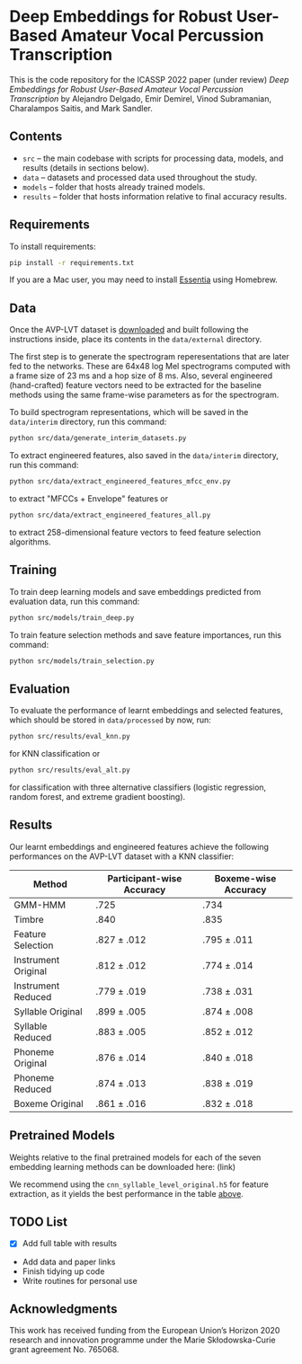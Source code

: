 Deep Embeddings for Robust User-Based Amateur Vocal Percussion Transcription
============================================================================

This is the code repository for the ICASSP 2022 paper (under review) 
*Deep Embeddings for Robust User-Based Amateur Vocal Percussion Transcription*
by Alejandro Delgado, Emir Demirel, Vinod Subramanian, Charalampos Saitis, and Mark Sandler.

Contents
--------

- `src` – the main codebase with scripts for processing data, models, and results (details in sections below).
- `data` – datasets and processed data used throughout the study.
- `models` – folder that hosts already trained models.
- `results` – folder that hosts information relative to final accuracy results.

Requirements
------------

To install requirements:

```sh
pip install -r requirements.txt
```

If you are a Mac user, you may need to install [Essentia](https://essentia.upf.edu/installing.html) using Homebrew.

Data
----

Once the AVP-LVT dataset is [downloaded](https://zenodo.org/record/5578744#.YW7Wl9nML0o) and built following the instructions inside, place its contents in the `data/external` directory.

The first step is to generate the spectrogram reperesentations that are later fed to the networks. These are 64x48 log Mel spectrograms computed with a frame size of 23 ms and a hop size of 8 ms. Also, several engineered (hand-crafted) feature vectors need to be extracted for the baseline methods using the same frame-wise parameters as for the spectrogram.

To build spectrogram representations, which will be saved in the `data/interim` directory, run this command:

```sh
python src/data/generate_interim_datasets.py
```

To extract engineered features, also saved in the `data/interim` directory, run this command:

```sh
python src/data/extract_engineered_features_mfcc_env.py
```

to extract "MFCCs + Envelope" features or

```sh
python src/data/extract_engineered_features_all.py
```

to extract 258-dimensional feature vectors to feed feature selection algorithms.

Training
--------

To train deep learning models and save embeddings predicted from evaluation data, run this command:

```sh
python src/models/train_deep.py
```

To train feature selection methods and save feature importances, run this command:

```sh
python src/models/train_selection.py
```

Evaluation
----------

To evaluate the performance of learnt embeddings and selected features, which should be stored in `data/processed` by now, run:

```sh
python src/results/eval_knn.py
```

for KNN classification or

```sh
python src/results/eval_alt.py
```

for classification with three alternative classifiers (logistic regression, random forest, and extreme gradient boosting).

Results
-------

Our learnt embeddings and engineered features achieve the following performances on the AVP-LVT dataset with a KNN classifier:

| Method              | Participant-wise Accuracy | Boxeme-wise Accuracy |
| --------------------|---------------------------| -------------------- |
| GMM-HMM             |           .725            |         .734         |
| Timbre              |           .840            |         .835         |
| Feature Selection   |        .827 ± .012        |      .795 ± .011     |
| Instrument Original |        .812 ± .012        |      .774 ± .014     |
| Instrument Reduced  |        .779 ± .019        |      .738 ± .031     |
| Syllable Original   |        .899 ± .005        |      .874 ± .008     |
| Syllable Reduced    |        .883 ± .005        |      .852 ± .012     |
| Phoneme Original    |        .876 ± .014        |      .840 ± .018     |
| Phoneme Reduced     |        .874 ± .013        |      .838 ± .019     |
| Boxeme Original     |        .861 ± .016        |      .832 ± .018     |

Pretrained Models
-----------------

Weights relative to the final pretrained models for each of the seven embedding learning methods can be downloaded here: (link)

We recommend using the `cnn_syllable_level_original.h5` for feature extraction, as it yields the best performance in the table [above](#Results).

TODO List
---------

- [x] Add full table with results
- Add data and paper links
- Finish tidying up code
- Write routines for personal use

Acknowledgments
---------------
This work has received funding from the European Union’s Horizon 2020 research and innovation
programme under the Marie Skłodowska-Curie grant agreement No. 765068.




